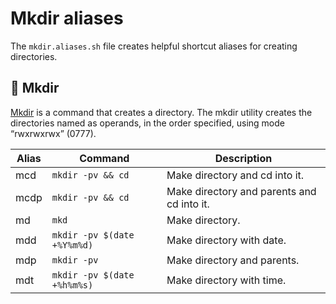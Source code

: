 # Mkdir aliases

The `mkdir.aliases.sh` file creates helpful shortcut aliases for creating directories.

## 📁 Mkdir

[Mkdir](https://en.wikipedia.org/wiki/Mkdir) is a command that creates a
directory. The mkdir utility creates the directories named as operands, in the
order specified, using mode “rwxrwxrwx” (0777).

| Alias | Command | Description |
| ----- | ----- | ----- |
| mcd | `mkdir -pv && cd` | Make directory and cd into it. |
| mcdp | `mkdir -pv && cd` | Make directory and parents and cd into it. |
| md | `mkd` | Make directory. |
| mdd | `mkdir -pv $(date +%Y%m%d)` | Make directory with date. |
| mdp | `mkdir -pv` | Make directory and parents. |
| mdt | `mkdir -pv $(date +%h%m%s)` | Make directory with time. |
